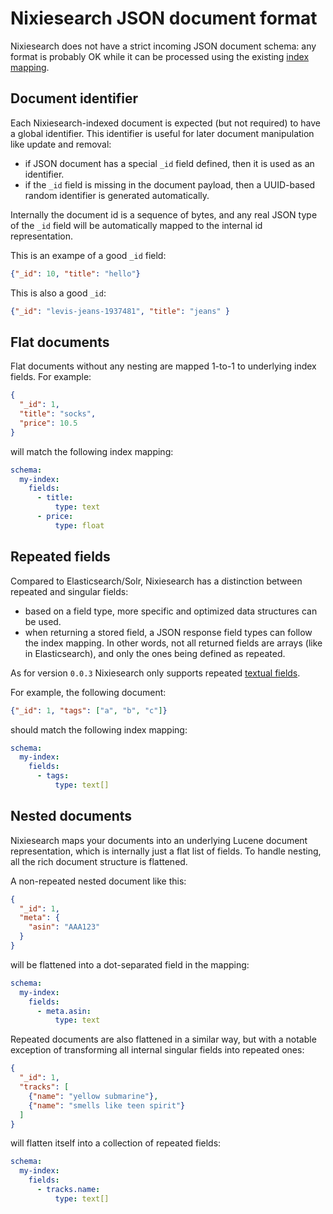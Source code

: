# Nixiesearch JSON document format

Nixiesearch does not have a strict incoming JSON document schema: any format is probably OK while it can be processed using the existing [index mapping](mapping.md).

## Document identifier

Each Nixiesearch-indexed document is expected (but not required) to have a global identifier. This identifier is useful for later document manipulation like update and removal:

* if JSON document has a special `_id` field defined, then it is used as an identifier.
* if the `_id` field is missing in the document payload, then a UUID-based random identifier is generated automatically.
 
Internally the document id is a sequence of bytes, and any real JSON type of the `_id` field will be automatically mapped to the internal id representation.

This is an exampe of a good `_id` field:

```json
{"_id": 10, "title": "hello"}
```

This is also a good `_id`:
```json
{"_id": "levis-jeans-1937481", "title": "jeans" }
```

## Flat documents

Flat documents without any nesting are mapped 1-to-1 to underlying index fields. For example:

```json
{
  "_id": 1,
  "title": "socks",
  "price": 10.5
}
```

will match the following index mapping:

```yaml
schema:
  my-index:
    fields:
      - title:
          type: text
      - price:
          type: float
```

## Repeated fields

Compared to Elasticsearch/Solr, Nixiesearch has a distinction between repeated and singular fields:

* based on a field type, more specific and optimized data structures can be used.
* when returning a stored field, a JSON response field types can follow the index mapping. In other words, not all returned fields are arrays (like in Elasticsearch), and only the ones being defined as repeated.

As for version `0.0.3` Nixiesearch only supports repeated [textual fields](types/basic.md).

For example, the following document:

```json
{"_id": 1, "tags": ["a", "b", "c"]}
```

should match the following index mapping:

```yaml
schema:
  my-index:
    fields:
      - tags:
          type: text[]
```

## Nested documents

Nixiesearch maps your documents into an underlying Lucene document representation, which is internally just a flat list of fields. To handle nesting, all the rich document structure is flattened.

A non-repeated nested document like this:

```json
{
  "_id": 1,
  "meta": {
    "asin": "AAA123"
  }
}
```

will be flattened into a dot-separated field in the mapping:

```yaml
schema:
  my-index:
    fields:
      - meta.asin:
          type: text
```

Repeated documents are also flattened in a similar way, but with a notable exception of transforming all internal singular fields into repeated ones:

```json
{
  "_id": 1,
  "tracks": [
    {"name": "yellow submarine"},
    {"name": "smells like teen spirit"}
  ]
}
```

will flatten itself into a collection of repeated fields:

```yaml
schema:
  my-index:
    fields:
      - tracks.name:
          type: text[]
```